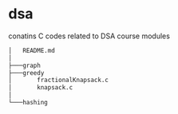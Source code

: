 # dsa
conatins C codes related to DSA course modules
```bash
│   README.md
│
├───graph
├───greedy
│       fractionalKnapsack.c
│       knapsack.c
│
└───hashing
```
